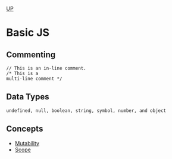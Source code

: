[UP](../index.md)

# Basic JS

## Commenting  

	// This is an in-line comment.
	/* This is a
	multi-line comment */

## Data Types

	undefined, null, boolean, string, symbol, number, and object

## Concepts
- [Mutability](./mutability.md)
- [Scope](./scope.md)